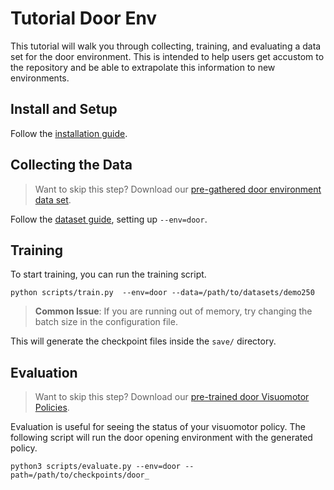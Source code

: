 # Tutorial Door Env

This tutorial will walk you through collecting, training, and evaluating a data set for the door environment. This is intended to help users get accustom to the repository and be able to extrapolate this information to new environments.

## Install and Setup

Follow the [installation guide](Setup-Guide.md).

## Collecting the Data

> Want to skip this step? Download our [pre-gathered door environment data set](https://utexas.box.com/s/3610huk9fu33m6wic16oe7crx8cahpl8).

Follow the [dataset guide](Creating-the-Data-Set.md), setting up `--env=door`. 

## Training

To start training, you can run the training script.
```
python scripts/train.py  --env=door --data=/path/to/datasets/demo250
```

> **Common Issue**: If you are running out of memory, try changing the batch size in the configuration file.

This will generate the checkpoint files inside the `save/` directory.

## Evaluation
> Want to skip this step? Download our [pre-trained door Visuomotor Policies](https://utexas.box.com/s/qn3156sxpejx4zf4piq5zh97srl5zcto).

Evaluation is useful for seeing the status of your visuomotor policy. The following script will run the door opening environment with the generated policy.
```
python3 scripts/evaluate.py --env=door --path=/path/to/checkpoints/door_
```
